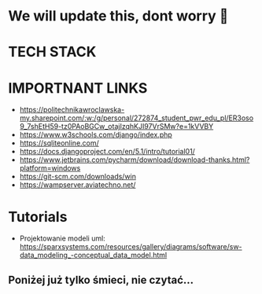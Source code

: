 # We will update this, dont worry 💅

# TECH STACK


# IMPORTNANT LINKS

- https://politechnikawroclawska-my.sharepoint.com/:w:/g/personal/272874_student_pwr_edu_pl/ER3oso9_7shEtH59-tz0PAoBGCw_otajIzqhKJI97VrSMw?e=1kVVBY
- https://www.w3schools.com/django/index.php
- https://sqliteonline.com/
- https://docs.djangoproject.com/en/5.1/intro/tutorial01/
- https://www.jetbrains.com/pycharm/download/download-thanks.html?platform=windows
- https://git-scm.com/downloads/win
- https://wampserver.aviatechno.net/

# Tutorials
- Projektowanie modeli uml: https://sparxsystems.com/resources/gallery/diagrams/software/sw-data_modeling_-conceptual_data_model.html

## Poniżej już tylko śmieci, nie czytać...
##
##
##
##
## 
